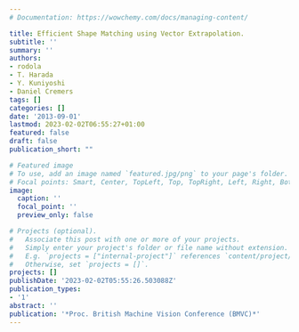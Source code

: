 ```yaml
---
# Documentation: https://wowchemy.com/docs/managing-content/

title: Efficient Shape Matching using Vector Extrapolation.
subtitle: ''
summary: ''
authors:
- rodola
- T. Harada
- Y. Kuniyoshi
- Daniel Cremers
tags: []
categories: []
date: '2013-09-01'
lastmod: 2023-02-02T06:55:27+01:00
featured: false
draft: false
publication_short: ""

# Featured image
# To use, add an image named `featured.jpg/png` to your page's folder.
# Focal points: Smart, Center, TopLeft, Top, TopRight, Left, Right, BottomLeft, Bottom, BottomRight.
image:
  caption: ''
  focal_point: ''
  preview_only: false

# Projects (optional).
#   Associate this post with one or more of your projects.
#   Simply enter your project's folder or file name without extension.
#   E.g. `projects = ["internal-project"]` references `content/project/deep-learning/index.md`.
#   Otherwise, set `projects = []`.
projects: []
publishDate: '2023-02-02T05:55:26.503088Z'
publication_types:
- '1'
abstract: ''
publication: '*Proc. British Machine Vision Conference (BMVC)*'
---
```

